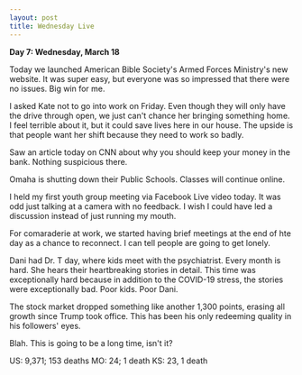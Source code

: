 ```yaml
---
layout: post
title: Wednesday Live
---
```

**Day 7: Wednesday, March 18**

Today we launched American Bible Society's Armed Forces Ministry's new website.  It was super easy, but everyone was so impressed that there were no issues.  Big win for me.

I asked Kate not to go into work on Friday. Even though they will only have the drive through open, we just can't chance her bringing something home.  I feel terrible about it, but it could save lives here in our house.  The upside is that people want her shift because they need to work so badly.

Saw an article today on CNN about why you should keep your money in the bank.  Nothing suspicious there.

Omaha is shutting down their Public Schools.  Classes will continue online.

I held my first youth group meeting via Facebook Live video today.  It was odd just talking at a camera with no feedback.  I wish I could have led a discussion instead of just running my mouth.

For comaraderie at work, we started having brief meetings at the end of hte day as a chance to reconnect.  I can tell people are going to get lonely.

Dani had Dr. T day, where kids meet with the psychiatrist. Every month is hard.  She hears their heartbreaking stories in detail.  This time was exceptionally hard because in addition to the COVID-19 stress, the stories were exceptionally bad.  Poor kids.  Poor Dani.

The stock market dropped something like another 1,300 points, erasing all growth since Trump took office.  This has been his only redeeming quality in his followers' eyes.

Blah.  This is going to be a long time, isn't it?

US: 9,371; 153 deaths
MO: 24; 1 death
KS: 23, 1 death